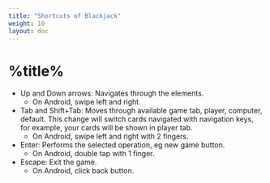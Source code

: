 ```yaml
---
title: "Shortcuts of Blackjack"
weight: 10
layout: doc
---
```

# %title%
- Up and Down arrows: Navigates through the elements.
	- On Android, swipe left and right.
- Tab and Shift+Tab: Moves through available game tab, player, computer, default. This change will switch cards navigated with navigation keys, for example, your cards will be shown in player tab.
	- On Android, swipe left and right with 2 fingers.
- Enter: Performs the selected operation, eg new game button.
	- On Android, double tap with 1 finger.
- Escape: Exit the game.
	- On Android, click back button.